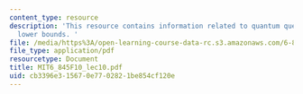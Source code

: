 ```yaml
---
content_type: resource
description: 'This resource contains information related to quantum query complexity
  lower bounds. '
file: /media/https%3A/open-learning-course-data-rc.s3.amazonaws.com/6-845-quantum-complexity-theory-fall-2010/cb3396e315670e7702821be854cf120e_MIT6_845F10_lec10.pdf
file_type: application/pdf
resourcetype: Document
title: MIT6_845F10_lec10.pdf
uid: cb3396e3-1567-0e77-0282-1be854cf120e
---
```

